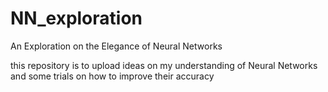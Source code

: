# NN_exploration
An Exploration on the Elegance of Neural Networks

this repository is to upload ideas on my understanding of Neural Networks and some trials on how to improve their accuracy 
